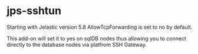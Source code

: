 # jps-sshtun

Starting with Jelastic version 5.8 AllowTcpForwarding is set to no by default.

This add-on will set it to yes on sqlDB nodes thus allowing you to connect directly to the database nodes via platfrom SSH Gateway.

